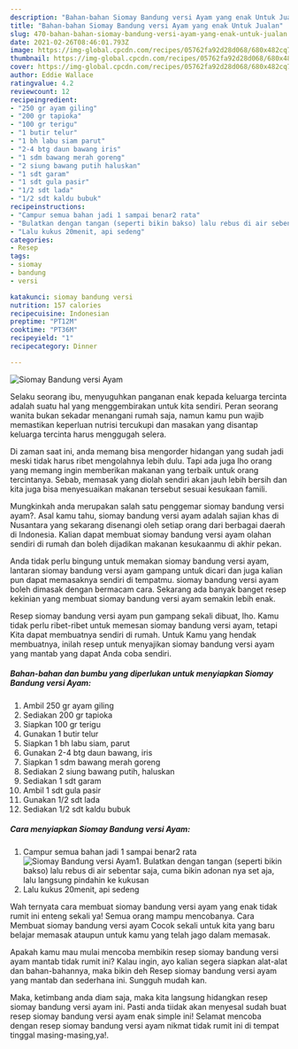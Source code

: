 ```yaml
---
description: "Bahan-bahan Siomay Bandung versi Ayam yang enak Untuk Jualan"
title: "Bahan-bahan Siomay Bandung versi Ayam yang enak Untuk Jualan"
slug: 470-bahan-bahan-siomay-bandung-versi-ayam-yang-enak-untuk-jualan
date: 2021-02-26T08:46:01.793Z
image: https://img-global.cpcdn.com/recipes/05762fa92d28d068/680x482cq70/siomay-bandung-versi-ayam-foto-resep-utama.jpg
thumbnail: https://img-global.cpcdn.com/recipes/05762fa92d28d068/680x482cq70/siomay-bandung-versi-ayam-foto-resep-utama.jpg
cover: https://img-global.cpcdn.com/recipes/05762fa92d28d068/680x482cq70/siomay-bandung-versi-ayam-foto-resep-utama.jpg
author: Eddie Wallace
ratingvalue: 4.2
reviewcount: 12
recipeingredient:
- "250 gr ayam giling"
- "200 gr tapioka"
- "100 gr terigu"
- "1 butir telur"
- "1 bh labu siam parut"
- "2-4 btg daun bawang iris"
- "1 sdm bawang merah goreng"
- "2 siung bawang putih haluskan"
- "1 sdt garam"
- "1 sdt gula pasir"
- "1/2 sdt lada"
- "1/2 sdt kaldu bubuk"
recipeinstructions:
- "Campur semua bahan jadi 1 sampai benar2 rata"
- "Bulatkan dengan tangan (seperti bikin bakso) lalu rebus di air sebentar saja, cuma bikin adonan nya set aja, lalu langsung pindahin ke kukusan"
- "Lalu kukus 20menit, api sedeng"
categories:
- Resep
tags:
- siomay
- bandung
- versi

katakunci: siomay bandung versi 
nutrition: 157 calories
recipecuisine: Indonesian
preptime: "PT12M"
cooktime: "PT36M"
recipeyield: "1"
recipecategory: Dinner

---
```



![Siomay Bandung versi Ayam](https://img-global.cpcdn.com/recipes/05762fa92d28d068/680x482cq70/siomay-bandung-versi-ayam-foto-resep-utama.jpg)

Selaku seorang ibu, menyuguhkan panganan enak kepada keluarga tercinta adalah suatu hal yang menggembirakan untuk kita sendiri. Peran seorang  wanita bukan sekadar menangani rumah saja, namun kamu pun wajib memastikan keperluan nutrisi tercukupi dan masakan yang disantap keluarga tercinta harus menggugah selera.

Di zaman  saat ini, anda memang bisa mengorder hidangan yang sudah jadi meski tidak harus ribet mengolahnya lebih dulu. Tapi ada juga lho orang yang memang ingin memberikan makanan yang terbaik untuk orang tercintanya. Sebab, memasak yang diolah sendiri akan jauh lebih bersih dan kita juga bisa menyesuaikan makanan tersebut sesuai kesukaan famili. 



Mungkinkah anda merupakan salah satu penggemar siomay bandung versi ayam?. Asal kamu tahu, siomay bandung versi ayam adalah sajian khas di Nusantara yang sekarang disenangi oleh setiap orang dari berbagai daerah di Indonesia. Kalian dapat membuat siomay bandung versi ayam olahan sendiri di rumah dan boleh dijadikan makanan kesukaanmu di akhir pekan.

Anda tidak perlu bingung untuk memakan siomay bandung versi ayam, lantaran siomay bandung versi ayam gampang untuk dicari dan juga kalian pun dapat memasaknya sendiri di tempatmu. siomay bandung versi ayam boleh dimasak dengan bermacam cara. Sekarang ada banyak banget resep kekinian yang membuat siomay bandung versi ayam semakin lebih enak.

Resep siomay bandung versi ayam pun gampang sekali dibuat, lho. Kamu tidak perlu ribet-ribet untuk memesan siomay bandung versi ayam, tetapi Kita dapat membuatnya sendiri di rumah. Untuk Kamu yang hendak membuatnya, inilah resep untuk menyajikan siomay bandung versi ayam yang mantab yang dapat Anda coba sendiri.

<!--inarticleads1-->

##### Bahan-bahan dan bumbu yang diperlukan untuk menyiapkan Siomay Bandung versi Ayam:

1. Ambil 250 gr ayam giling
1. Sediakan 200 gr tapioka
1. Siapkan 100 gr terigu
1. Gunakan 1 butir telur
1. Siapkan 1 bh labu siam, parut
1. Gunakan 2-4 btg daun bawang, iris
1. Siapkan 1 sdm bawang merah goreng
1. Sediakan 2 siung bawang putih, haluskan
1. Sediakan 1 sdt garam
1. Ambil 1 sdt gula pasir
1. Gunakan 1/2 sdt lada
1. Sediakan 1/2 sdt kaldu bubuk




<!--inarticleads2-->

##### Cara menyiapkan Siomay Bandung versi Ayam:

1. Campur semua bahan jadi 1 sampai benar2 rata
<img src="https://img-global.cpcdn.com/steps/2e0d7b3ec131a7ed/160x128cq70/siomay-bandung-versi-ayam-langkah-memasak-1-foto.jpg" alt="Siomay Bandung versi Ayam">1. Bulatkan dengan tangan (seperti bikin bakso) lalu rebus di air sebentar saja, cuma bikin adonan nya set aja, lalu langsung pindahin ke kukusan
1. Lalu kukus 20menit, api sedeng




Wah ternyata cara membuat siomay bandung versi ayam yang enak tidak rumit ini enteng sekali ya! Semua orang mampu mencobanya. Cara Membuat siomay bandung versi ayam Cocok sekali untuk kita yang baru belajar memasak ataupun untuk kamu yang telah jago dalam memasak.

Apakah kamu mau mulai mencoba membikin resep siomay bandung versi ayam mantab tidak rumit ini? Kalau ingin, ayo kalian segera siapkan alat-alat dan bahan-bahannya, maka bikin deh Resep siomay bandung versi ayam yang mantab dan sederhana ini. Sungguh mudah kan. 

Maka, ketimbang anda diam saja, maka kita langsung hidangkan resep siomay bandung versi ayam ini. Pasti anda tiidak akan menyesal sudah buat resep siomay bandung versi ayam enak simple ini! Selamat mencoba dengan resep siomay bandung versi ayam nikmat tidak rumit ini di tempat tinggal masing-masing,ya!.

